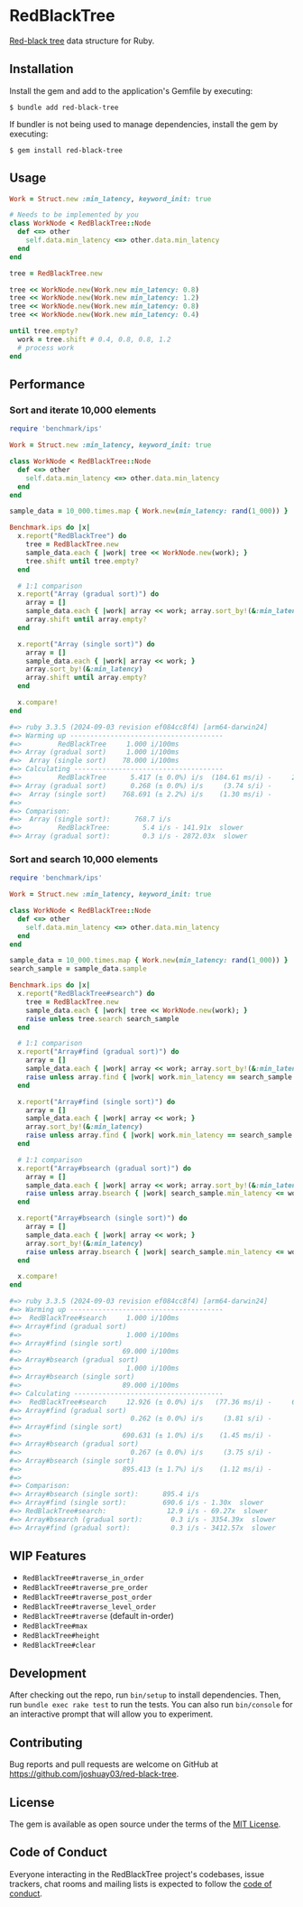 # RedBlackTree

[Red-black tree](https://en.wikipedia.org/wiki/Red%E2%80%93black_tree) data structure for Ruby.

## Installation

Install the gem and add to the application's Gemfile by executing:

    $ bundle add red-black-tree

If bundler is not being used to manage dependencies, install the gem by executing:

    $ gem install red-black-tree

## Usage

```ruby
Work = Struct.new :min_latency, keyword_init: true

# Needs to be implemented by you
class WorkNode < RedBlackTree::Node
  def <=> other
    self.data.min_latency <=> other.data.min_latency
  end
end

tree = RedBlackTree.new

tree << WorkNode.new(Work.new min_latency: 0.8)
tree << WorkNode.new(Work.new min_latency: 1.2)
tree << WorkNode.new(Work.new min_latency: 0.8)
tree << WorkNode.new(Work.new min_latency: 0.4)

until tree.empty?
  work = tree.shift # 0.4, 0.8, 0.8, 1.2
  # process work
end
```

## Performance

### Sort and iterate 10,000 elements

```ruby
require 'benchmark/ips'

Work = Struct.new :min_latency, keyword_init: true

class WorkNode < RedBlackTree::Node
  def <=> other
    self.data.min_latency <=> other.data.min_latency
  end
end

sample_data = 10_000.times.map { Work.new(min_latency: rand(1_000)) }

Benchmark.ips do |x|
  x.report("RedBlackTree") do
    tree = RedBlackTree.new
    sample_data.each { |work| tree << WorkNode.new(work); }
    tree.shift until tree.empty?
  end

  # 1:1 comparison
  x.report("Array (gradual sort)") do
    array = []
    sample_data.each { |work| array << work; array.sort_by!(&:min_latency); }
    array.shift until array.empty?
  end

  x.report("Array (single sort)") do
    array = []
    sample_data.each { |work| array << work; }
    array.sort_by!(&:min_latency)
    array.shift until array.empty?
  end

  x.compare!
end

#=> ruby 3.3.5 (2024-09-03 revision ef084cc8f4) [arm64-darwin24]
#=> Warming up --------------------------------------
#=>         RedBlackTree     1.000 i/100ms
#=> Array (gradual sort)     1.000 i/100ms
#=>  Array (single sort)    78.000 i/100ms
#=> Calculating -------------------------------------
#=>         RedBlackTree      5.417 (± 0.0%) i/s  (184.61 ms/i) -     28.000 in   5.172532s
#=> Array (gradual sort)      0.268 (± 0.0%) i/s     (3.74 s/i) -      2.000 in   7.473005s
#=>  Array (single sort)    768.691 (± 2.2%) i/s    (1.30 ms/i) -      3.900k in   5.076337s
#=>
#=> Comparison:
#=>  Array (single sort):      768.7 i/s
#=>         RedBlackTree:        5.4 i/s - 141.91x  slower
#=> Array (gradual sort):        0.3 i/s - 2872.03x  slower
```

### Sort and search 10,000 elements

```ruby
require 'benchmark/ips'

Work = Struct.new :min_latency, keyword_init: true

class WorkNode < RedBlackTree::Node
  def <=> other
    self.data.min_latency <=> other.data.min_latency
  end
end

sample_data = 10_000.times.map { Work.new(min_latency: rand(1_000)) }
search_sample = sample_data.sample

Benchmark.ips do |x|
  x.report("RedBlackTree#search") do
    tree = RedBlackTree.new
    sample_data.each { |work| tree << WorkNode.new(work); }
    raise unless tree.search search_sample
  end

  # 1:1 comparison
  x.report("Array#find (gradual sort)") do
    array = []
    sample_data.each { |work| array << work; array.sort_by!(&:min_latency); }
    raise unless array.find { |work| work.min_latency == search_sample.min_latency }
  end

  x.report("Array#find (single sort)") do
    array = []
    sample_data.each { |work| array << work; }
    array.sort_by!(&:min_latency)
    raise unless array.find { |work| work.min_latency == search_sample.min_latency }
  end

  # 1:1 comparison
  x.report("Array#bsearch (gradual sort)") do
    array = []
    sample_data.each { |work| array << work; array.sort_by!(&:min_latency); }
    raise unless array.bsearch { |work| search_sample.min_latency <= work.min_latency }
  end

  x.report("Array#bsearch (single sort)") do
    array = []
    sample_data.each { |work| array << work; }
    array.sort_by!(&:min_latency)
    raise unless array.bsearch { |work| search_sample.min_latency <= work.min_latency }
  end

  x.compare!
end

#=> ruby 3.3.5 (2024-09-03 revision ef084cc8f4) [arm64-darwin24]
#=> Warming up --------------------------------------
#=>  RedBlackTree#search     1.000 i/100ms
#=> Array#find (gradual sort)
#=>                          1.000 i/100ms
#=> Array#find (single sort)
#=>                         69.000 i/100ms
#=> Array#bsearch (gradual sort)
#=>                          1.000 i/100ms
#=> Array#bsearch (single sort)
#=>                         89.000 i/100ms
#=> Calculating -------------------------------------
#=>  RedBlackTree#search     12.926 (± 0.0%) i/s   (77.36 ms/i) -     65.000 in   5.030736s
#=> Array#find (gradual sort)
#=>                           0.262 (± 0.0%) i/s     (3.81 s/i) -      2.000 in   7.623953s
#=> Array#find (single sort)
#=>                         690.631 (± 1.0%) i/s    (1.45 ms/i) -      3.519k in   5.095823s
#=> Array#bsearch (gradual sort)
#=>                           0.267 (± 0.0%) i/s     (3.75 s/i) -      2.000 in   7.492482s
#=> Array#bsearch (single sort)
#=>                         895.413 (± 1.7%) i/s    (1.12 ms/i) -      4.539k in   5.070590s
#=>
#=> Comparison:
#=> Array#bsearch (single sort):      895.4 i/s
#=> Array#find (single sort):         690.6 i/s - 1.30x  slower
#=> RedBlackTree#search:               12.9 i/s - 69.27x  slower
#=> Array#bsearch (gradual sort):       0.3 i/s - 3354.39x  slower
#=> Array#find (gradual sort):          0.3 i/s - 3412.57x  slower
```

## WIP Features

- `RedBlackTree#traverse_in_order`
- `RedBlackTree#traverse_pre_order`
- `RedBlackTree#traverse_post_order`
- `RedBlackTree#traverse_level_order`
- `RedBlackTree#traverse` (default in-order)
- `RedBlackTree#max`
- `RedBlackTree#height`
- `RedBlackTree#clear`

## Development

After checking out the repo, run `bin/setup` to install dependencies. Then, run `bundle exec rake test` to run the
tests. You can also run `bin/console` for an interactive prompt that will allow you to experiment.

## Contributing

Bug reports and pull requests are welcome on GitHub at https://github.com/joshuay03/red-black-tree.

## License

The gem is available as open source under the terms of the [MIT License](https://opensource.org/licenses/MIT).

## Code of Conduct

Everyone interacting in the RedBlackTree project's codebases, issue trackers, chat rooms and mailing lists is expected
to follow the [code of conduct](https://github.com/joshuay03/red-black-tree/blob/main/CODE_OF_CONDUCT.md).
